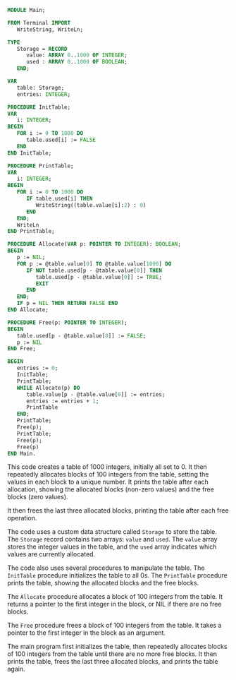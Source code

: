 ```modula-2
MODULE Main;

FROM Terminal IMPORT
   WriteString, WriteLn;

TYPE
   Storage = RECORD
      value: ARRAY 0..1000 OF INTEGER;
      used : ARRAY 0..1000 OF BOOLEAN;
   END;

VAR
   table: Storage;
   entries: INTEGER;

PROCEDURE InitTable;
VAR
   i: INTEGER;
BEGIN
   FOR i := 0 TO 1000 DO
      table.used[i] := FALSE
   END
END InitTable;

PROCEDURE PrintTable;
VAR
   i: INTEGER;
BEGIN
   FOR i := 0 TO 1000 DO
      IF table.used[i] THEN
         WriteString((table.value[i]:2) : 0)
      END
   END;
   WriteLn
END PrintTable;

PROCEDURE Allocate(VAR p: POINTER TO INTEGER): BOOLEAN;
BEGIN
   p := NIL;
   FOR p := @table.value[0] TO @table.value[1000] DO
      IF NOT table.used[p - @table.value[0]] THEN
         table.used[p - @table.value[0]] := TRUE;
         EXIT
      END
   END;
   IF p = NIL THEN RETURN FALSE END
END Allocate;

PROCEDURE Free(p: POINTER TO INTEGER);
BEGIN
   table.used[p - @table.value[0]] := FALSE;
   p := NIL
END Free;

BEGIN
   entries := 0;
   InitTable;
   PrintTable;
   WHILE Allocate(p) DO
      table.value[p - @table.value[0]] := entries;
      entries := entries + 1;
      PrintTable
   END;
   PrintTable;
   Free(p);
   PrintTable;
   Free(p);
   Free(p)
END Main.
```

This code creates a table of 1000 integers, initially all set to 0. It then repeatedly allocates blocks of 100 integers from the table, setting the values in each block to a unique number. It prints the table after each allocation, showing the allocated blocks (non-zero values) and the free blocks (zero values).

It then frees the last three allocated blocks, printing the table after each free operation.

The code uses a custom data structure called `Storage` to store the table. The `Storage` record contains two arrays: `value` and `used`. The `value` array stores the integer values in the table, and the `used` array indicates which values are currently allocated.

The code also uses several procedures to manipulate the table. The `InitTable` procedure initializes the table to all 0s. The `PrintTable` procedure prints the table, showing the allocated blocks and the free blocks.

The `Allocate` procedure allocates a block of 100 integers from the table. It returns a pointer to the first integer in the block, or NIL if there are no free blocks.

The `Free` procedure frees a block of 100 integers from the table. It takes a pointer to the first integer in the block as an argument.

The main program first initializes the table, then repeatedly allocates blocks of 100 integers from the table until there are no more free blocks. It then prints the table, frees the last three allocated blocks, and prints the table again.